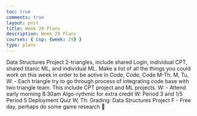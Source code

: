 ```yaml
---
toc: true
comments: true
layout: post
title: Week 29 Plans
description: Week 29 Plans
courses: { csp: {week: 29} }
type: plans
---
```


Data Structures Project 2-triangles, include shared Login, individual CPT, shared titanic ML, and individual ML.  Make a list of all the things you could work on this week in order to be active in Code, Code, Code M-Th.
M, Tu, W: - Each triangle try to go through process of integrating code base with two triangle team.  This include CPT project and ML projects.
W: - Attend early morning 8:30am Algo-rythmic for extra credit
W: Period 3 and 1/5 Period 5 Deployment Quiz
W, Th:  Grading:  Data Structures Project
F - Free day, perhaps do some game research :slightly_smiling_face: